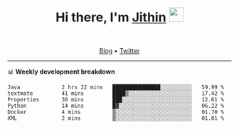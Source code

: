 <h1 align="center">Hi there, I'm <a href="https://jithset.github.io/" target="_blank">Jithin</a> <img
src="https://github.com/blackcater/blackcater/raw/main/images/Hi.gif" height="32" /></h1>

<br />

<p align="center">
  <a href="https://jithset.github.io">Blog</a> •
  <a href="https://twitter.com/jithset">Twitter</a>
</p>

---

📊 **Weekly development breakdown**

<!--START_SECTION:waka-->

```text
Java             2 hrs 22 mins   ███████████████░░░░░░░░░░   59.99 %
textmate         41 mins         ████▒░░░░░░░░░░░░░░░░░░░░   17.42 %
Properties       30 mins         ███░░░░░░░░░░░░░░░░░░░░░░   12.61 %
Python           14 mins         █▓░░░░░░░░░░░░░░░░░░░░░░░   06.22 %
Docker           4 mins          ▒░░░░░░░░░░░░░░░░░░░░░░░░   01.70 %
XML              2 mins          ▒░░░░░░░░░░░░░░░░░░░░░░░░   01.01 %
```

<!--END_SECTION:waka-->

